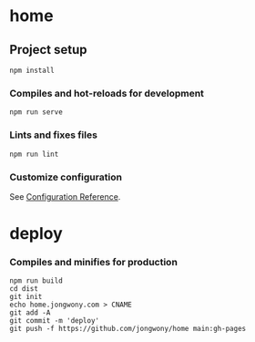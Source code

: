 # home

## Project setup
```
npm install
```

### Compiles and hot-reloads for development
```
npm run serve
```

### Lints and fixes files
```
npm run lint
```

### Customize configuration
See [Configuration Reference](https://cli.vuejs.org/config/).

# deploy

### Compiles and minifies for production

```
npm run build
cd dist
git init
echo home.jongwony.com > CNAME
git add -A
git commit -m 'deploy'
git push -f https://github.com/jongwony/home main:gh-pages
```